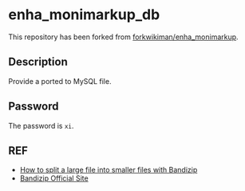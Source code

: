 # enha_monimarkup_db

This repository has been forked from [forkwikiman/enha_monimarkup](https://github.com/forkwikiman/enha_monimarkup).

## Description
Provide a ported to MySQL file.

## Password
The password is `xi`.

## REF
- [How to split a large file into smaller files with Bandizip](https://en.bandisoft.com/bandizip/help/how-to-split-a-large-file-into-smaller-files-with-bandizip/)
- [Bandizip Official Site](https://en.bandisoft.com/bandizip/)

